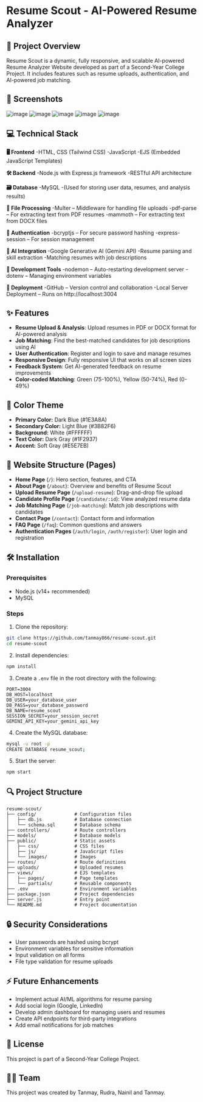 # Resume Scout - AI-Powered Resume Analyzer

## 🚀 Project Overview
Resume Scout is a dynamic, fully responsive, and scalable AI-powered Resume Analyzer Website developed as part of a Second-Year College Project. It includes features such as resume uploads, authentication, and AI-powered job matching.

## 📸 Screenshots
![image](https://github.com/user-attachments/assets/16476c0c-9e94-4248-a2a7-e93850555911)
![image](https://github.com/user-attachments/assets/bcc25d08-8705-46c2-a1f9-70773d0caaf9)
![image](https://github.com/user-attachments/assets/ff008df0-7155-4966-b3dd-c3e44cb1b2df)
![image](https://github.com/user-attachments/assets/e7e44e2e-754e-47bc-88f0-c1d852f087f9)
![image](https://github.com/user-attachments/assets/b51b5604-dea9-4b30-888f-c620fbf729c8)






## 💻 Technical Stack
**🖥️ Frontend**
-HTML, CSS (Tailwind CSS)
-JavaScript
-EJS (Embedded JavaScript Templates)

**🛠️ Backend**
-Node.js with Express.js framework
-RESTful API architecture

**🗃️ Database**
-MySQL
-(Used for storing user data, resumes, and analysis results)

**📄 File Processing**
-Multer – Middleware for handling file uploads
-pdf-parse – For extracting text from PDF resumes
-mammoth – For extracting text from DOCX files

**🔐 Authentication**
-bcryptjs – For secure password hashing
-express-session – For session management

**🤖 AI Integration**
-Google Generative AI (Gemini API)
-Resume parsing and skill extraction
-Matching resumes with job descriptions

**🧰 Development Tools**
-nodemon – Auto-restarting development server
-dotenv – Managing environment variables

**🚀 Deployment**
-GitHub – Version control and collaboration
-Local Server Deployment – Runs on http://localhost:3004 

## ✨ Features
- **Resume Upload & Analysis**: Upload resumes in PDF or DOCX format for AI-powered analysis
- **Job Matching**: Find the best-matched candidates for job descriptions using AI
- **User Authentication**: Register and login to save and manage resumes
- **Responsive Design**: Fully responsive UI that works on all screen sizes
- **Feedback System**: Get AI-generated feedback on resume improvements
- **Color-coded Matching**: Green (75-100%), Yellow (50-74%), Red (0-49%)

## 🎨 Color Theme
- **Primary Color:** Dark Blue (#1E3A8A)
- **Secondary Color:** Light Blue (#3B82F6)
- **Background:** White (#FFFFFF)
- **Text Color:** Dark Gray (#1F2937)
- **Accent:** Soft Gray (#E5E7EB)

## 📌 Website Structure (Pages)
- **Home Page** (`/`): Hero section, features, and CTA
- **About Page** (`/about`): Overview and benefits of Resume Scout
- **Upload Resume Page** (`/upload-resume`): Drag-and-drop file upload
- **Candidate Profile Page** (`/candidate/:id`): View analyzed resume data
- **Job Matching Page** (`/job-matching`): Match job descriptions with candidates
- **Contact Page** (`/contact`): Contact form and information
- **FAQ Page** (`/faq`): Common questions and answers
- **Authentication Pages** (`/auth/login`, `/auth/register`): User login and registration

## 🛠️ Installation

### Prerequisites
- Node.js (v14+ recommended)
- MySQL

### Steps
1. Clone the repository:
```bash
git clone https://github.com/tanmay866/resume-scout.git
cd resume-scout
```

2. Install dependencies:
```bash
npm install
```

3. Create a `.env` file in the root directory with the following:
```
PORT=3004
DB_HOST=localhost
DB_USER=your_database_user
DB_PASS=your_database_password
DB_NAME=resume_scout
SESSION_SECRET=your_session_secret
GEMINI_API_KEY=your_gemini_api_key
```

4. Create the MySQL database:
```bash
mysql -u root -p
CREATE DATABASE resume_scout;
```

5. Start the server:
```bash
npm start
```

## 🔍 Project Structure
```
resume-scout/
├── config/              # Configuration files
│   ├── db.js            # Database connection
│   └── schema.sql       # Database schema
├── controllers/         # Route controllers
├── models/              # Database models
├── public/              # Static assets
│   ├── css/             # CSS files
│   ├── js/              # JavaScript files
│   └── images/          # Images
├── routes/              # Route definitions
├── uploads/             # Uploaded resumes
├── views/               # EJS templates
│   ├── pages/           # Page templates
│   └── partials/        # Reusable components
├── .env                 # Environment variables
├── package.json         # Project dependencies
├── server.js            # Entry point
└── README.md            # Project documentation
```

## 🔒 Security Considerations
- User passwords are hashed using bcrypt
- Environment variables for sensitive information
- Input validation on all forms
- File type validation for resume uploads

## ⚡ Future Enhancements
- Implement actual AI/ML algorithms for resume parsing
- Add social login (Google, LinkedIn)
- Develop admin dashboard for managing users and resumes
- Create API endpoints for third-party integrations
- Add email notifications for job matches

## 📄 License
This project is part of a Second-Year College Project.

## 👨‍💻 Team
This project was created by Tanmay, Rudra, Nainil and Tanmay.
